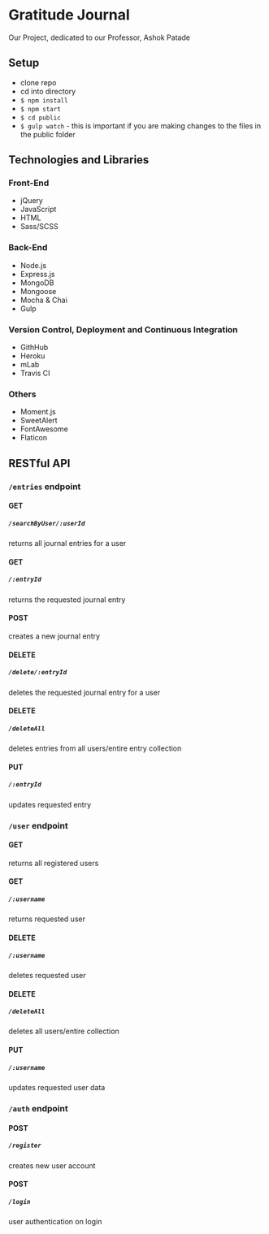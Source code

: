 # Gratitude Journal
Our Project, dedicated to our Professor, Ashok Patade

## Setup

* clone repo
* cd into directory
* `$ npm install`
* `$ npm start`
* `$ cd public`
* `$ gulp watch`  - this is important if you are making changes to the files in the   public folder


## Technologies and Libraries
### Front-End

* jQuery
* JavaScript
* HTML
* Sass/SCSS

### Back-End

* Node.js
* Express.js
* MongoDB
* Mongoose
* Mocha & Chai
* Gulp

### Version Control, Deployment and Continuous Integration

* GithHub
* Heroku
* mLab
* Travis CI

### Others

* Moment.js
* SweetAlert
* FontAwesome
* Flaticon



## RESTful API


### `/entries`  endpoint

#### GET
##### `/searchByUser/:userId`
returns all journal entries for a user

#### GET
##### `/:entryId`
returns the requested journal entry

#### POST
creates a new journal entry

#### DELETE
##### `/delete/:entryId`
deletes the requested journal entry for a user

#### DELETE
##### `/deleteAll`
deletes entries from all users/entire entry collection

#### PUT
##### `/:entryId`
updates requested entry



### `/user`  endpoint

#### GET
returns all registered users

#### GET
##### `/:username`
returns requested user

#### DELETE
##### `/:username`
deletes requested user

#### DELETE
##### `/deleteAll`
deletes all users/entire collection

#### PUT
##### `/:username`
updates requested user data



### `/auth`  endpoint

#### POST
##### `/register`
creates new user account

#### POST
##### `/login`
user authentication on login
